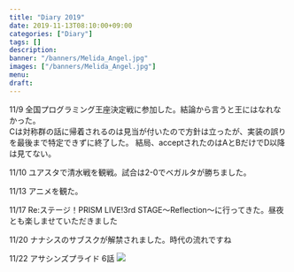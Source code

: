 ```yaml
---
title: "Diary 2019"
date: 2019-11-13T08:10:00+09:00
categories: ["Diary"]
tags: []
description:
banner: "/banners/Melida_Angel.jpg"
images: ["/banners/Melida_Angel.jpg"]
menu: 
draft:
---
```


11&#047;9 
全国プログラミング王座決定戦に参加した。結論から言うと王にはなれなかった。  
Cは対称群の話に帰着されるのは見当が付いたので方針は立ったが、実装の誤りを最後まで特定できずに終了した。
結局、acceptされたのはAとBだけでD以降は見てない。

<!--more-->
11&#047;10 
ユアスタで清水戦を観戦。試合は2-0でベガルタが勝ちました。

11&#047;13 
アニメを観た。

11&#047;17 
Re:ステージ！PRISM LIVE!3rd STAGE～Reflection～に行ってきた。昼夜とも楽しませていただきました

11&#047;20 
ナナシスのサブスクが解禁されました。時代の流れですね

11&#047;22 アサシンズプライド 6話
![](/images/Melida_Angel_2.jpg)